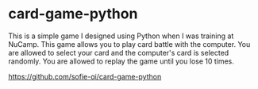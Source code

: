 # card-game-python

This is a simple game I designed using Python when I was training at NuCamp. 
This game allows you to play card battle with the computer. You are allowed to select your card and the computer's card is selected randomly.
You are allowed to replay the game until you lose 10 times.

https://github.com/sofie-qi/card-game-python

